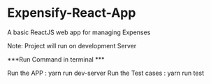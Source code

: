 # Expensify-React-App
A basic ReactJS web app for managing Expenses 

Note: Project will run on development Server

***Run Command in terminal ***

Run the APP : yarn run dev-server
Run the Test cases : yarn run test
